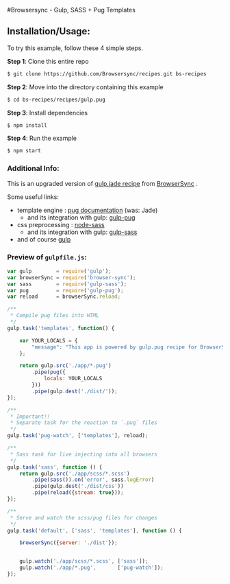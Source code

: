 #Browsersync - Gulp, SASS + Pug Templates

## Installation/Usage:

To try this example, follow these 4 simple steps. 

**Step 1**: Clone this entire repo
```bash
$ git clone https://github.com/Browsersync/recipes.git bs-recipes
```

**Step 2**: Move into the directory containing this example
```bash
$ cd bs-recipes/recipes/gulp.pug
```

**Step 3**: Install dependencies
```bash
$ npm install
```

**Step 4**: Run the example
```bash
$ npm start
```

### Additional Info:

This is an upgraded version of [gulp.jade recipe](https://github.com/Browsersync/recipes/tree/master/recipes/gulp.jade) from [BrowserSync](https://github.com/browsersync/browser-sync) .

Some useful links:

  - template engine : [pug documentation](https://pugjs.org/api/reference.html)
    (was: Jade)
    - and its integration with gulp: [gulp-pug](https://www.npmjs.com/package/gulp-pug)
  - css preprocessing : [node-sass](https://www.npmjs.com/package/node-sass)
    - and its integration with
      gulp: [gulp-sass](https://www.npmjs.com/package/gulp-pug)
  - and of course [gulp](https://github.com/gulpjs/gulp/blob/master/docs/README.md)

### Preview of `gulpfile.js`:
```js
var gulp        = require('gulp');
var browserSync = require('browser-sync');
var sass        = require('gulp-sass');
var pug         = require('gulp-pug');
var reload      = browserSync.reload;

/**
 * Compile pug files into HTML
 */
gulp.task('templates', function() {

    var YOUR_LOCALS = {
        "message": "This app is powered by gulp.pug recipe for BrowserSync"
    };

    return gulp.src('./app/*.pug')
        .pipe(pug({
            locals: YOUR_LOCALS
        }))
        .pipe(gulp.dest('./dist/'));
});

/**
 * Important!!
 * Separate task for the reaction to `.pug` files
 */
gulp.task('pug-watch', ['templates'], reload);

/**
 * Sass task for live injecting into all browsers
 */
gulp.task('sass', function () {
    return gulp.src('./app/scss/*.scss')
        .pipe(sass()).on('error', sass.logError)
        .pipe(gulp.dest('./dist/css'))
        .pipe(reload({stream: true}));
});

/**
 * Serve and watch the scss/pug files for changes
 */
gulp.task('default', ['sass', 'templates'], function () {

    browserSync({server: './dist'});


    gulp.watch('./app/scss/*.scss', ['sass']);
    gulp.watch('./app/*.pug',       ['pug-watch']);
});

```

